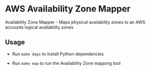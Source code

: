 # AWS Availability Zone Mapper

Availability Zone Mapper - Maps physical availability zones to an AWS accounts logical availability zones

## Usage

* Run `make deps` to install Python dependencies

* Run `make map` to run the Availability Zone mapping tool
